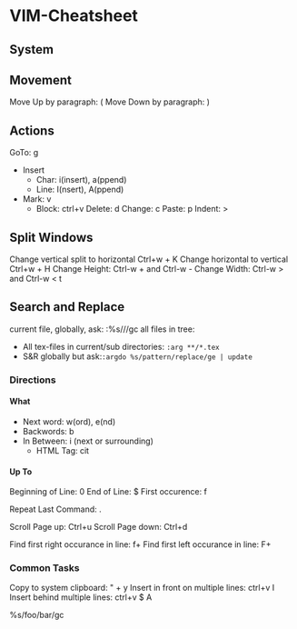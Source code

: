# VIM-Cheatsheet

## System
<multiplier><action><direction>

## Movement
Move Up by paragraph: (
Move Down by paragraph: )

## Actions
GoTo: <linenumber> g
* Insert
   * Char: i(insert), a(ppend)
   * Line: I(nsert), A(ppend)
* Mark: v
   * Block: ctrl+v
Delete: d
Change: c
Paste: p
Indent: >

## Split Windows
Change vertical split to horizontal Ctrl+w + K
Change horizontal to vertical Ctrl+w + H
Change Height: Ctrl-w + and Ctrl-w -
Change Width: Ctrl-w > and Ctrl-w < t

## Search and Replace
current file, globally, ask: :%s/<find>/<replace>/gc
all files in tree: 
* All tex-files in current/sub directories: `:arg **/*.tex`
* S&R globally but ask:`:argdo %s/pattern/replace/ge | update`

### Directions
#### What
* Next word: w(ord), e(nd)
* Backwords: b
* In Between: i (next or surrounding)
   * HTML Tag: cit

#### Up To
Beginning of Line: 0
End of Line: $
First occurence: f


Repeat Last Command: .

Scroll Page up: Ctrl+u
Scroll Page down: Ctrl+d

Find first right occurance in line: f+<symbol>
Find first left occurance in line: F+<symbol>

### Common Tasks
Copy to system clipboard: " + y
Insert in front on multiple lines: ctrl+v I
Insert behind multiple lines: ctrl+v $ A

 %s/foo/bar/gc
